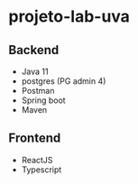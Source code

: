 # projeto-lab-uva

## Backend
- Java 11
- postgres (PG admin 4)
- Postman
- Spring boot
- Maven

## Frontend
- ReactJS
- Typescript
